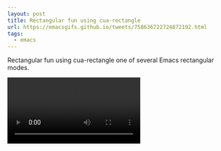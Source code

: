 ```yaml
---
layout: post
title: Rectangular fun using cua-rectangle
url: https://emacsgifs.github.io/tweets/758636722724872192.html
tags:
  - emacs
---
```


Rectangular fun using cua-rectangle one of several Emacs rectangular modes.

<video controls autoplay>
  <source src="/public/videos/758636722724872192.mp4" type="video/mp4">
    Sorry your browser does not support the video tag, maybe time to upgrade?
</video>
